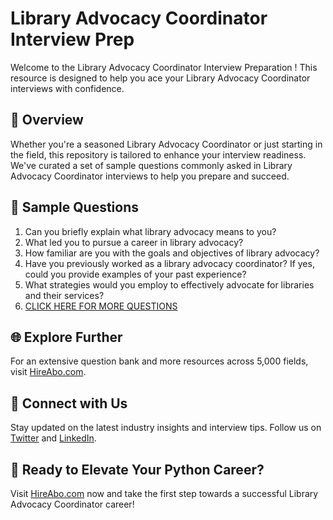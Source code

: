# Library Advocacy Coordinator Interview Prep

Welcome to the Library Advocacy Coordinator Interview Preparation ! This resource is designed to help you ace your Library Advocacy Coordinator interviews with confidence.

## 🚀 Overview

Whether you're a seasoned Library Advocacy Coordinator or just starting in the field, this repository is tailored to enhance your interview readiness. We've curated a set of sample questions commonly asked in Library Advocacy Coordinator interviews to help you prepare and succeed.

## 📝 Sample Questions

1. Can you briefly explain what library advocacy means to you?
2. What led you to pursue a career in library advocacy?
3. How familiar are you with the goals and objectives of library advocacy?
4. Have you previously worked as a library advocacy coordinator? If yes, could you provide examples of your past experience?
5. What strategies would you employ to effectively advocate for libraries and their services?
6. [CLICK HERE FOR MORE QUESTIONS](https://hireabo.com/job/18_0_45/Library%20Advocacy%20Coordinator)

## 🌐 Explore Further

For an extensive question bank and more resources across 5,000 fields, visit [HireAbo.com](https://www.hireabo.com).

## 📱 Connect with Us

Stay updated on the latest industry insights and interview tips. Follow us on [Twitter](https://twitter.com/hireabo) and [LinkedIn](https://www.linkedin.com/in/hire-abo-3609972a8/).

## 🚀 Ready to Elevate Your Python Career?

Visit [HireAbo.com](https://www.hireabo.com) now and take the first step towards a successful Library Advocacy Coordinator career!